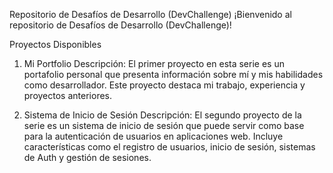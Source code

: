 Repositorio de Desafíos de Desarrollo (DevChallenge)
¡Bienvenido al repositorio de Desafíos de Desarrollo (DevChallenge)!

Proyectos Disponibles
1. Mi Portfolio
Descripción: El primer proyecto en esta serie es un portafolio personal que presenta información sobre mí y mis habilidades como desarrollador. Este proyecto destaca mi trabajo, experiencia y proyectos anteriores.

2. Sistema de Inicio de Sesión
Descripción: El segundo proyecto de la serie es un sistema de inicio de sesión que puede servir como base para la autenticación de usuarios en aplicaciones web. Incluye características como el registro de usuarios, inicio de sesión, sistemas de Auth y gestión de sesiones.
